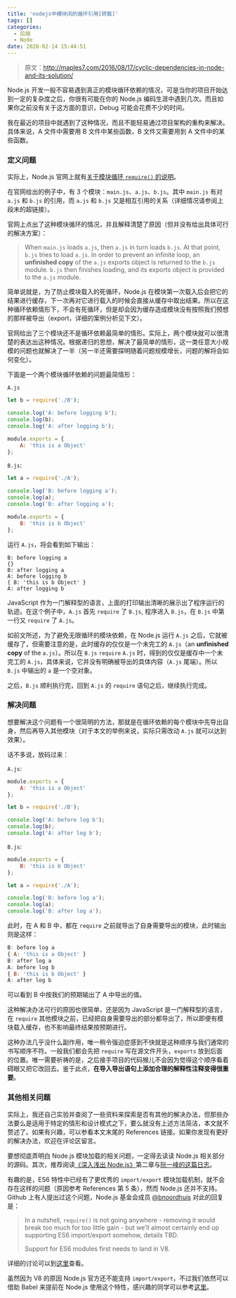 ```yaml
---
title: 'nodejs中模块间的循环引用[转载]'
tags: []
categories:
  - 后端
  - Node
date: 2020-02-14 15:44:51
---
```


> 原文：http://maples7.com/2016/08/17/cyclic-dependencies-in-node-and-its-solution/

Node.js 开发一般不容易遇到真正的模块循环依赖的情况，可是当你的项目开始达到一定的复杂度之后，你很有可能在你的 Node.js 编码生涯中遇到几次。而且如果你之前没有关于这方面的意识，Debug 可能会花费不少的时间。

我在最近的项目中就遇到了这种情况，而且不能轻易通过项目架构的重构来解决。具体来说，A 文件中需要用 B 文件中某些函数，B 文件又需要用到 A 文件中的某些函数。

### [](#定义问题 "定义问题")定义问题

实际上，Node.js 官网上就有[关于模块循环 `require()` 的说明](https://nodejs.org/api/modules.html#modules_cycles)。

在官网给出的例子中，有 3 个模块：`main.js`、`a.js`、`b.js`。其中 `main.js` 有对 `a.js` 和 `b.js` 的引用，而 `a.js` 和 `b.js` 又是相互引用的关系（详细情况请参阅上段末的超链接）。

官网上点出了这种模块循环的情况，并且解释清楚了原因（但并没有给出具体可行的解决方案）：

> When `main.js` loads `a.js`, then `a.js` in turn loads `b.js`. At that point, `b.js` tries to load `a.js`. In order to prevent an infinite loop, an **unfinished copy** of the `a.js` exports object is returned to the `b.js` module. `b.js` then finishes loading, and its exports object is provided to the `a.js` module.

简单说就是，为了防止模块载入的死循环，Node.js 在模块第一次载入后会把它的结果进行缓存，下一次再对它进行载入的时候会直接从缓存中取出结果。所以在这种循环依赖情形下，不会有死循环，但是却会因为缓存造成模块没有按照我们预想的那样被导出（export，详细的案例分析见下文）。

官网给出了三个模块还不是循环依赖最简单的情形。实际上，两个模块就可以很清楚的表达出这种情况。根据递归的思想，解决了最简单的情形，这一类任意大小规模的问题也就解决了一半（另一半还需要探明随着问题规模增长，问题的解将会如何变化）。

下面是一个两个模块循环依赖的问题最简情形：

`A.js`

```js
let b = require('./B');

console.log('A: before logging b');
console.log(b);
console.log('A: after logging b');

module.exports = {
    A: 'this is a Object'
};
```

`B.js`:

```js
let a = require('./A');

console.log('B: before logging a');
console.log(a);
console.log('B: after logging a');

module.exports = {
    B: 'this is b Object'
};
```

运行 `A.js`，将会看到如下输出：

```
B: before logging a
{}
B: after logging a
A: before logging b
{ B: 'this is b Object' }
A: after logging b
```

JavaScript 作为一门解释型的语言，上面的打印输出清晰的展示出了程序运行的轨迹。在这个例子中，`A.js` 首先 `require` 了 `B.js`, 程序进入 `B.js`，在 `B.js` 中第一行又 `require` 了 `A.js`。

如前文所述，为了避免无限循环的模块依赖，在 Node.js 运行 `A.js` 之后，它就被缓存了，但需要注意的是，此时缓存的仅仅是一个未完工的 `A.js`（an **unfinished copy** of the `a.js`）。所以在 `B.js` `require` `A.js` 时，得到的仅仅是缓存中一个未完工的 `A.js`，具体来说，它并没有明确被导出的具体内容（`A.js` 尾端）。所以 `B.js` 中输出的 `a` 是一个空对象。

之后，`B.js` 顺利执行完，回到 `A.js` 的 `require` 语句之后，继续执行完成。

### [](#解决问题 "解决问题")解决问题

想要解决这个问题有一个很简明的方法，那就是在循环依赖的每个模块中先导出自身，然后再导入其他模块（对于本文的举例来说，实际只需改动 `A.js` 就可以达到效果）。

话不多说，放码过来：

`A.js`:

```js
module.exports = {
    A: 'this is a Object'
};

let b = require('./B');

console.log('A: before log b');
console.log(b);
console.log('A: after log b');
```

`B.js`:

```js
module.exports = {
    B: 'this is b Object'
};

let a = require('./A');

console.log('B: before log a');
console.log(a);
console.log('B: after log a');
```

此时，在 A 和 B 中，都在 `require` 之前就导出了自身需要导出的模块，此时输出则是这样：

```js
B: before log a
{ A: 'this is a Object' }
B: after log a
A: before log b
{ B: 'this is b Object' }
A: after log b
```

可以看到 B 中按我们的预期输出了 A 中导出的值。

这种解决办法可行的原因也很简单，还是因为 JavaScript 是一门解释型的语言，在 `require` 其他模块之前，已经把自身需要导出的部分都导出了，所以即便有模块载入缓存，也不影响最终结果按预期进行。

这种办法几乎没什么副作用，唯一稍令强迫症感到不快就是这种顺序与我们通常的书写顺序不符。一般我们都会先把 `require` 写在源文件开头，`exports` 放到后面的位置。唯一需要祈祷的是，之后接手项目的代码猴儿不会因为觉得这个顺序看着碍眼又把它改回去。鉴于此点，**在导入导出语句上添加合理的解释性注释变得很重要**。

### [](#其他相关问题 "其他相关问题")其他相关问题

实际上，我还自己实验并查阅了一些资料来探索是否有其他的解决办法，但那些办法要么是适用于特定的情形和设计模式之下，要么就没有上述方法简洁，本文就不赘述了。如果有兴趣，可以参看本文末尾的 References 链接。如果你发现有更好的解决办法，欢迎在评论区留言。

要想彻底弄明白 Node.js 模块加载的相关问题，一定得去读读 Node.js 相关部分的源码。其次，推荐阅读[《深入浅出 Node.js》](https://book.douban.com/subject/25768396/)第二章与[阮一峰的这篇日志](http://www.ruanyifeng.com/blog/2015/05/require.html)。

有趣的是，ES6 特性中已经有了更优秀的 `import/export` 模块加载机制，就不会存在这样的问题（原因参考 References 第 5 条），然而 Node.js 还并不支持。Github 上有人提出过这个问题，Node.js 基金会成员 [@bnoordhuis](https://github.com/bnoordhuis) 对此的回复是：

> In a nutshell, `require()` is not going anywhere \- removing it would break too much for too little gain \- but we’ll almost certainly end up supporting ES6 import/export somehow, details TBD.
>
> Support for ES6 modules first needs to land in V8.

详细的讨论可以到[这里](https://github.com/nodejs/help/issues/53)查看。

虽然因为 V8 的原因 Node.js 官方还不能支持 `import/export`，不过我们依然可以借助 Babel 来提前在 Node.js 使用这个特性，感兴趣的同学可以参考[这里](http://taobaofed.org/blog/2016/01/07/find-back-the-lost-es6-features-in-nodejs/)。
